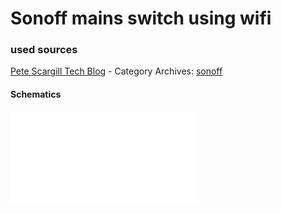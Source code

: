 # Sonoff mains switch using wifi


### used sources
[Pete Scargill Tech Blog][1] - Category Archives: [sonoff][2]

#### Schematics
![Sonoff][3]

<!-- References -->
[1]: http://tech.scargill.net/ "Scargill's Tech Blog"
[2]: http://tech.scargill.net/category/sonoff/ "Scargill's Tech Blog - sonoff"
[3]: Sonoff-schematic.pdf "schematics"


